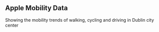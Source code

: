 ## Apple Mobility Data

Showing the mobility trends of walking, cycling and driving in Dublin city center
